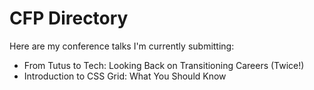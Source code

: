 # CFP Directory

Here are my conference talks I'm currently submitting:

- From Tutus to Tech: Looking Back on Transitioning Careers (Twice!)
- Introduction to CSS Grid: What You Should Know
